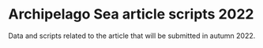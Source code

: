 # Archipelago Sea article scripts 2022
 Data and scripts related to the article that will be submitted in autumn 2022.

